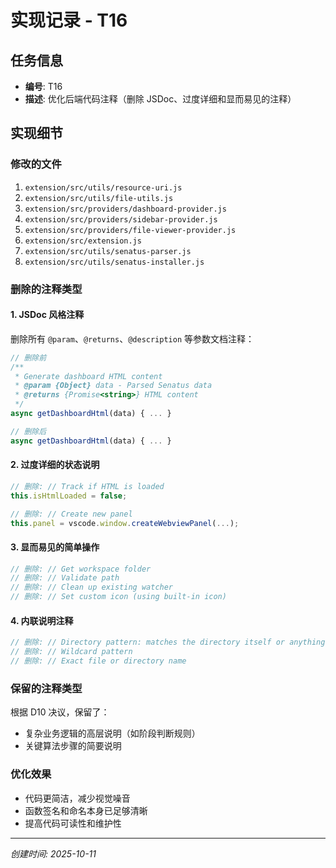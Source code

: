 # 实现记录 - T16

## 任务信息
- **编号**: T16
- **描述**: 优化后端代码注释（删除 JSDoc、过度详细和显而易见的注释）

## 实现细节

### 修改的文件
1. `extension/src/utils/resource-uri.js`
2. `extension/src/utils/file-utils.js`
3. `extension/src/providers/dashboard-provider.js`
4. `extension/src/providers/sidebar-provider.js`
5. `extension/src/providers/file-viewer-provider.js`
6. `extension/src/extension.js`
7. `extension/src/utils/senatus-parser.js`
8. `extension/src/utils/senatus-installer.js`

### 删除的注释类型

#### 1. JSDoc 风格注释
删除所有 `@param`、`@returns`、`@description` 等参数文档注释：
```javascript
// 删除前
/**
 * Generate dashboard HTML content
 * @param {Object} data - Parsed Senatus data
 * @returns {Promise<string>} HTML content
 */
async getDashboardHtml(data) { ... }

// 删除后
async getDashboardHtml(data) { ... }
```

#### 2. 过度详细的状态说明
```javascript
// 删除: // Track if HTML is loaded
this.isHtmlLoaded = false;

// 删除: // Create new panel
this.panel = vscode.window.createWebviewPanel(...);
```

#### 3. 显而易见的简单操作
```javascript
// 删除: // Get workspace folder
// 删除: // Validate path
// 删除: // Clean up existing watcher
// 删除: // Set custom icon (using built-in icon)
```

#### 4. 内联说明注释
```javascript
// 删除: // Directory pattern: matches the directory itself or anything inside it
// 删除: // Wildcard pattern
// 删除: // Exact file or directory name
```

### 保留的注释类型
根据 D10 决议，保留了：
- 复杂业务逻辑的高层说明（如阶段判断规则）
- 关键算法步骤的简要说明

### 优化效果
- 代码更简洁，减少视觉噪音
- 函数签名和命名本身已足够清晰
- 提高代码可读性和维护性

---
*创建时间: 2025-10-11*
